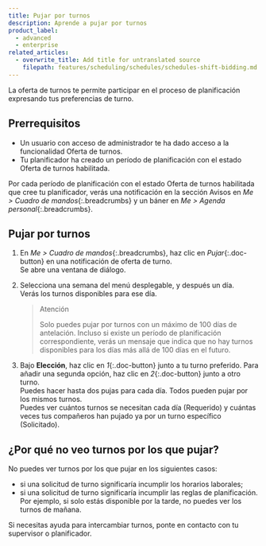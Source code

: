 ```yaml
---
title: Pujar por turnos
description: Aprende a pujar por turnos
product_label:
  - advanced
  - enterprise
related_articles:
  - overwrite_title: Add title for untranslated source
    filepath: features/scheduling/schedules/schedules-shift-bidding.md
---
```


La oferta de turnos te permite participar en el proceso de planificación expresando tus preferencias de turno.

## Prerrequisitos

- Un usuario con acceso de administrador te ha dado acceso a la funcionalidad Oferta de turnos.
- Tu planificador ha creado un período de planificación con el estado Oferta de turnos habilitada.

Por cada período de planificación con el estado Oferta de turnos habilitada que cree tu planificador, verás una notificación en la sección Avisos en _Me > Cuadro de mandos_{:.breadcrumbs} y un báner en _Me > Agenda personal_{:.breadcrumbs}.

## Pujar por turnos

1. En _Me > Cuadro de mandos_{:.breadcrumbs}, haz clic en _Pujar_{:.doc-button} en una notificación de oferta de turno.  
   Se abre una ventana de diálogo.
2. Selecciona una semana del menú desplegable, y después un día.  
   Verás los turnos disponibles para ese día.

   > Atención
   >
   > Solo puedes pujar por turnos con un máximo de 100 días de antelación. Incluso si existe un período de planificación correspondiente, verás un mensaje que indica que no hay turnos disponibles para los días más allá de 100 días en el futuro.

3. Bajo **Elección**, haz clic en _1_{:.doc-button} junto a tu turno preferido. Para añadir una segunda opción, haz clic en _2_{:.doc-button} junto a otro turno.  
   Puedes hacer hasta dos pujas para cada día. Todos pueden pujar por los mismos turnos.  
   Puedes ver cuántos turnos se necesitan cada día (Requerido) y cuántas veces tus compañeros han pujado ya por un turno específico (Solicitado).

## ¿Por qué no veo turnos por los que pujar?

No puedes ver turnos por los que pujar en los siguientes casos:

- si una solicitud de turno significaría incumplir los horarios laborales;
- si una solicitud de turno significaría incumplir las reglas de planificación.
  Por ejemplo, si solo estás disponible por la tarde, no puedes ver los turnos de mañana.

Si necesitas ayuda para intercambiar turnos, ponte en contacto con tu supervisor o planificador.

